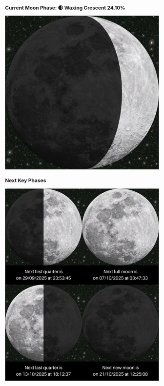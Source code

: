 ### Current Moon Phase: 🌒 Waxing Crescent 24.10%
![Moon Phase](moonphase.png)
### Next Key Phases
![Gallery](gallery.png)
